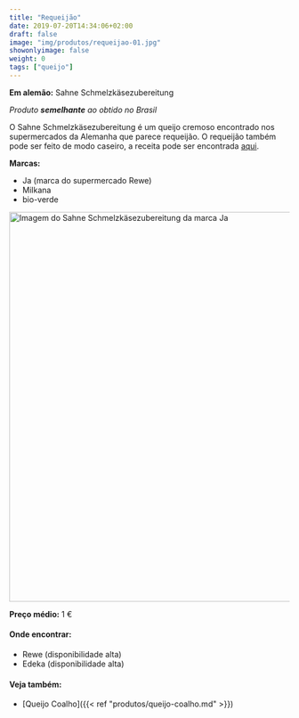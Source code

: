 ```yaml
---
title: "Requeijão"
date: 2019-07-20T14:34:06+02:00
draft: false
image: "img/produtos/requeijao-01.jpg"
showonlyimage: false
weight: 0
tags: ["queijo"]
---
```


<!--more-->

**Em alemão:** Sahne Schmelzkäsezubereitung

_Produto **semelhante** ao obtido no Brasil_

O Sahne Schmelzkäsezubereitung é um queijo cremoso encontrado nos supermercados da Alemanha que parece requeijão.
O requeijão também pode ser feito de modo caseiro, a receita pode ser encontrada [aqui](https://www.panelinha.com.br/receita/Requeijao-caseiro).

**Marcas:**

- Ja (marca do supermercado Rewe)
- Milkana
- bio-verde

<img src="../../img/produtos/requeijao-02.jpg" alt="Imagem do Sahne Schmelzkäsezubereitung da marca Ja" width="700"/>

**Preço médio:** 1 €

#### Onde encontrar:

* Rewe (disponibilidade alta)
* Edeka (disponibilidade alta)

#### Veja também:

- [Queijo Coalho]({{< ref "produtos/queijo-coalho.md" >}})
